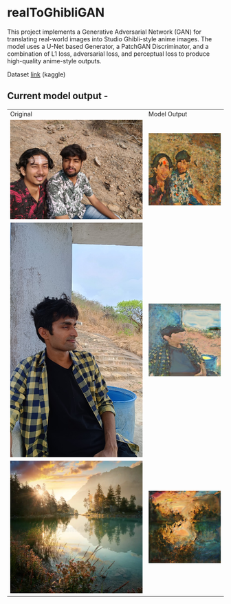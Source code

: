 # realToGhibliGAN
This project implements a Generative Adversarial Network (GAN) for translating real-world images into Studio Ghibli-style anime images. The model uses a U-Net based Generator, a PatchGAN Discriminator, and a combination of L1 loss, adversarial loss, and perceptual loss to produce high-quality anime-style outputs.

Dataset <a href="https://www.kaggle.com/datasets/labledata/ghibli-dataset">link</a> (kaggle)

## Current model output - 
<table>
  <tr>
    <td>Original</td>
    <td>Model Output</td>
  </tr>
  <tr>
    <td><img style="height:500; width:500;" src="/images/original_image2.jpg"/></td>
    <td><img src="/images/predicted_image42.png"/></td>
  </tr>
  <tr>
    <td><img src="/images/original_image3.jpg"/></td>
    <td><img src="/images/predicted_image43.png"/></td>
  </tr>
  <tr>
    <td><img src="/images/original_image4.png"/></td>
    <td><img src="/images/predicted_image44.png"/></td>
  </tr>
</table>
